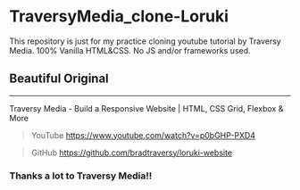# TraversyMedia_clone-Loruki
This repository is just for my practice cloning youtube tutorial by Traversy Media.
100% Vanilla HTML&CSS. No JS and/or frameworks used.


## Beautiful Original
---
Traversy Media - Build a Responsive Website | HTML, CSS Grid, Flexbox & More
> YouTube https://www.youtube.com/watch?v=p0bGHP-PXD4

> GitHub https://github.com/bradtraversy/loruki-website


### **Thanks a lot to Traversy Media!!**

